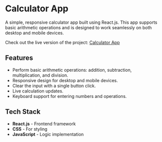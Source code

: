 # Calculator App

A simple, responsive calculator app built using React.js. This app supports basic arithmetic operations and is designed to work seamlessly on both desktop and mobile devices.


Check out the live version of the project: <a href="https://react-calculator-rajan624.vercel.app/" target="_blank">Calculator App</a>


## Features

- Perform basic arithmetic operations: addition, subtraction, multiplication, and division.
- Responsive design for desktop and mobile devices.
- Clear the input with a single button click.
- Live calculation updates.
- Keyboard support for entering numbers and operations.

## Tech Stack

- **React.js** - Frontend framework
- **CSS** - For styling
- **JavaScript** - Logic implementation

